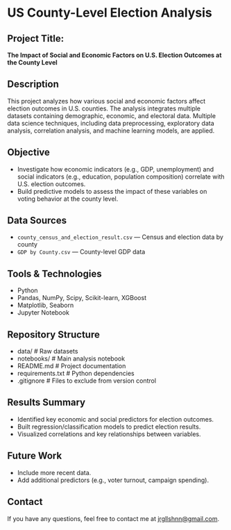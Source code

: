 # US County-Level Election Analysis

## Project Title:
**The Impact of Social and Economic Factors on U.S. Election Outcomes at the County Level**

## Description
This project analyzes how various social and economic factors affect election outcomes in U.S. counties. The analysis integrates multiple datasets containing demographic, economic, and electoral data. Multiple data science techniques, including data preprocessing, exploratory data analysis, correlation analysis, and machine learning models, are applied.

## Objective
- Investigate how economic indicators (e.g., GDP, unemployment) and social indicators (e.g., education, population composition) correlate with U.S. election outcomes.
- Build predictive models to assess the impact of these variables on voting behavior at the county level.

## Data Sources
- `county_census_and_election_result.csv` — Census and election data by county
- `GDP by County.csv` — County-level GDP data

## Tools & Technologies
- Python
- Pandas, NumPy, Scipy, Scikit-learn, XGBoost
- Matplotlib, Seaborn
- Jupyter Notebook

## Repository Structure
- data/ # Raw datasets
- notebooks/ # Main analysis notebook
- README.md # Project documentation
- requirements.txt # Python dependencies
- .gitignore # Files to exclude from version control

## Results Summary
- Identified key economic and social predictors for election outcomes.
- Built regression/classification models to predict election results.
- Visualized correlations and key relationships between variables.

## Future Work
- Include more recent data.
- Add additional predictors (e.g., voter turnout, campaign spending).

## Contact
If you have any questions, feel free to contact me at jrgllshnn@gmail.com.
